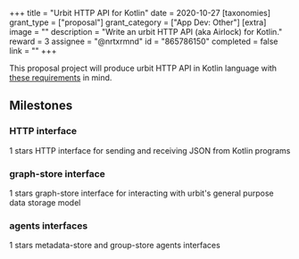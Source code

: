 +++
title = "Urbit HTTP API for Kotlin"
date = 2020-10-27
[taxonomies]
grant_type = ["proposal"]
grant_category = ["App Dev: Other"]
[extra]
image = ""
description = "Write an urbit HTTP API (aka Airlock) for Kotlin."
reward = 3
assignee = "@nrtxrmnd"
id = "865786150"
completed = false
link = ""
+++

This proposal project will produce urbit HTTP API in Kotlin language with [these requirements](https://docs.google.com/document/d/1no5oos_NE8LrUWz7iG9SKZMTIzruZVevZQ75nD5OHmI/edit) in mind.


## Milestones


### HTTP interface
1 stars
HTTP interface for sending and receiving JSON from Kotlin programs


### graph-store interface
1 stars
graph-store interface for interacting with urbit's general purpose data storage model


### agents interfaces
1 stars
metadata-store and group-store agents interfaces

    